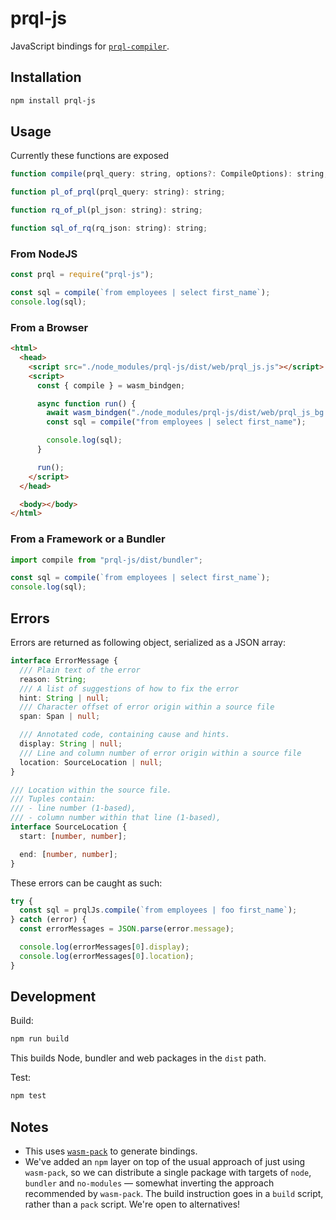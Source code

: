 # prql-js

JavaScript bindings for [`prql-compiler`](https://github.com/prql/prql).

## Installation

```sh
npm install prql-js
```

## Usage

Currently these functions are exposed

```javascript
function compile(prql_query: string, options?: CompileOptions): string;

function pl_of_prql(prql_query: string): string;

function rq_of_pl(pl_json: string): string;

function sql_of_rq(rq_json: string): string;
```

### From NodeJS

```javascript
const prql = require("prql-js");

const sql = compile(`from employees | select first_name`);
console.log(sql);
```

### From a Browser

```html
<html>
  <head>
    <script src="./node_modules/prql-js/dist/web/prql_js.js"></script>
    <script>
      const { compile } = wasm_bindgen;

      async function run() {
        await wasm_bindgen("./node_modules/prql-js/dist/web/prql_js_bg.wasm");
        const sql = compile("from employees | select first_name");

        console.log(sql);
      }

      run();
    </script>
  </head>

  <body></body>
</html>
```

### From a Framework or a Bundler

```typescript
import compile from "prql-js/dist/bundler";

const sql = compile(`from employees | select first_name`);
console.log(sql);
```

## Errors

Errors are returned as following object, serialized as a JSON array:

```ts
interface ErrorMessage {
  /// Plain text of the error
  reason: String;
  /// A list of suggestions of how to fix the error
  hint: String | null;
  /// Character offset of error origin within a source file
  span: Span | null;

  /// Annotated code, containing cause and hints.
  display: String | null;
  /// Line and column number of error origin within a source file
  location: SourceLocation | null;
}

/// Location within the source file.
/// Tuples contain:
/// - line number (1-based),
/// - column number within that line (1-based),
interface SourceLocation {
  start: [number, number];

  end: [number, number];
}
```

These errors can be caught as such:

```javascript
try {
  const sql = prqlJs.compile(`from employees | foo first_name`);
} catch (error) {
  const errorMessages = JSON.parse(error.message);

  console.log(errorMessages[0].display);
  console.log(errorMessages[0].location);
}
```

## Development

Build:

```sh
npm run build
```

This builds Node, bundler and web packages in the `dist` path.

Test:

```sh
npm test
```

## Notes

- This uses
  [`wasm-pack`](https://rustwasm.github.io/docs/wasm-pack/)
  to generate bindings.
- We've added an `npm` layer on top of the usual approach of just using
  `wasm-pack`, so we can distribute a single package with targets of `node`,
  `bundler` and `no-modules` — somewhat inverting the approach recommended by
  `wasm-pack`. The build instruction goes in a `build` script, rather than a
  `pack` script. We're open to alternatives!
